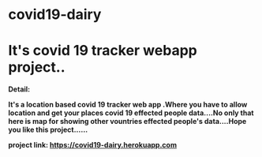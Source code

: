 # covid19-dairy
<h1>It's covid 19 tracker webapp project..</h1>
<b>Detail:<b>
 <p> It's a location based covid 19 tracker web app .Where you have to allow location and get your places covid 19 effected people data....No only that here is map for showing other vountries effected people's data....Hope you like this project......<p>
<b>project link:</b>
<a href="https://covid19-dairy.herokuapp.com">https://covid19-dairy.herokuapp.com</a>
